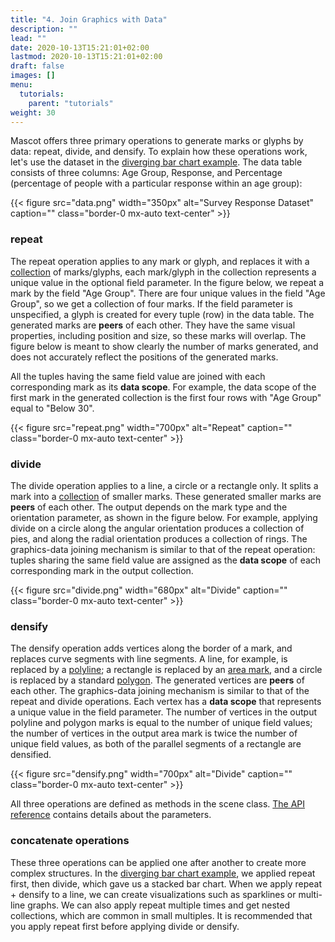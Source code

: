 ```yaml
---
title: "4. Join Graphics with Data"
description: ""
lead: ""
date: 2020-10-13T15:21:01+02:00
lastmod: 2020-10-13T15:21:01+02:00
draft: false
images: []
menu:
  tutorials:
    parent: "tutorials"
weight: 30
---
```


Mascot offers three primary operations to generate marks or glyphs by data: repeat, divide, and densify. To explain how these operations work, let's use the dataset in the [diverging bar chart example](../../tutorials/example/). The data table consists of three columns: Age Group, Response, and Percentage (percentage of people with a particular response within an age group):

{{< figure src="data.png" width="350px" alt="Survey Response Dataset" caption="" class="border-0 mx-auto text-center" >}}

### repeat

The repeat operation applies to any mark or glyph, and replaces it with a [collection](../../docs/group/collection/) of marks/glyphs, each mark/glyph in the collection represents a unique value in the optional field parameter. In the figure below, we repeat a mark by the field "Age Group". There are four unique values in the field "Age Group", so we get a collection of four marks. If the field parameter is unspecified, a glyph is created for every tuple (row) in the data table. The generated marks are **peers** of each other. They have the same visual properties, including position and size, so these marks will overlap. The figure below is meant to show clearly the number of marks generated, and does not accurately reflect the positions of the generated marks. 

All the tuples having the same field value are joined with each corresponding mark as its **data scope**. For example, the data scope of the first mark in the generated collection is the first four rows with "Age Group" equal to "Below 30". 

{{< figure src="repeat.png" width="700px" alt="Repeat" caption="" class="border-0 mx-auto text-center" >}}


### divide

The divide operation applies to a line, a circle or a rectangle only. It splits a mark into a [collection](../../docs/group/collection/) of smaller marks. These generated smaller marks are **peers** of each other.  The output depends on the mark type and the orientation parameter, as shown in the figure below.  For example, applying divide on a circle along the angular orientation produces a collection of pies, and along the radial orientation produces a collection of rings. The graphics-data joining mechanism is similar to that of the repeat operation: tuples sharing the same field value are assigned as the **data scope** of each corresponding mark in the output collection.

{{< figure src="divide.png" width="680px" alt="Divide" caption="" class="border-0 mx-auto text-center" >}}

### densify

The densify operation adds vertices along the border of a mark, and replaces curve segments with line segments.  A line, for example, is replaced by a [polyline](../../docs/marks/path/); a rectangle is replaced by an [area mark](../../docs/marks/areapath), and a circle is replaced by a standard [polygon](../../docs/marks/polygonpath/). The generated vertices are **peers** of each other.  The graphics-data joining mechanism is similar to that of the repeat and divide operations. Each vertex has a **data scope** that represents a unique value in the field parameter. The number of vertices in the output polyline and polygon marks is equal to the number of unique field values; the number of vertices in the output area mark is twice the number of unique field values, as both of the parallel segments of a rectangle are densified.

{{< figure src="densify.png" width="700px" alt="Divide" caption="" class="border-0 mx-auto text-center" >}}

All three operations are defined as methods in the scene class. [The API reference](../../docs/group/scene/#methods-join-graphics-with-data) contains details about the parameters. 

### concatenate operations
These three operations can be applied one after another to create more complex structures. In the [diverging bar chart example](../../tutorials/example/), we applied repeat first, then divide, which gave us a stacked bar chart. When we apply repeat + densify to a line, we can create visualizations such as sparklines or multi-line graphs. We can also apply repeat multiple times and get nested collections, which are common in small multiples. It is recommended that you apply repeat first before applying divide or densify. 